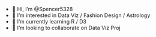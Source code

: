 - 👋 Hi, I’m @Spencer5328
- 👀 I’m interested in Data Viz / Fashion Design / Astrology
- 🌱 I’m currently learning R / D3
- 💞️ I’m looking to collaborate on Data Viz Proj

<!---
Spencer5328/Spencer5328 is a ✨ special ✨ repository because its `README.md` (this file) appears on your GitHub profile.
You can click the Preview link to take a look at your changes.
--->
